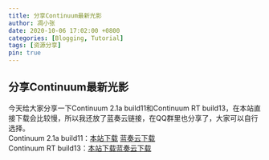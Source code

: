 ```yaml
---
title: 分享Continuum最新光影
author: 凋小张
date: 2020-10-06 17:02:00 +0800
categories: [Blogging, Tutorial]
tags: [资源分享]
pin: true
---
```



## 分享Continuum最新光影

今天给大家分享一下Continuum 2.1a build11和Continuum RT build13，在本站直接下载会比较慢，所以我还放了蓝奏云链接，在QQ群里也分享了，大家可以自行选择。<br>
Continuum 2.1a build11：[本站下载](https://diaoxiaozhang.github.io/files/Continuum_2.1_Build_11.zip) [蓝奏云下载](https://wwa.lanzous.com/i5a0Yh80tkj)<br>
Continuum RT build13：[本站下载](https://diaoxiaozhang.github.io/files/continuum-rt-b13)[蓝奏云下载](https://wwa.lanzous.com/i7h4ih80tla)<br>